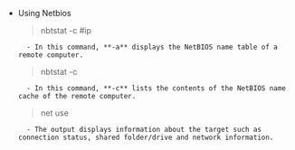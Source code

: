 - Using Netbios
	> nbtstat -c #ip 

		- In this command, **-a** displays the NetBIOS name table of a remote computer.
	> nbtstat -c
	
		- In this command, **-c** lists the contents of the NetBIOS name cache of the remote computer.
	> net use
	
		- The output displays information about the target such as connection status, shared folder/drive and network information.